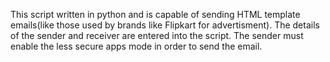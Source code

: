 This script written in python and is capable of sending HTML template emails(like those used by brands like Flipkart for advertisment). The details of the sender and receiver are entered into the script. The sender must enable the less secure apps mode in order to send the email.